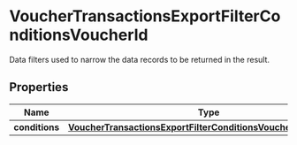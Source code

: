 

# VoucherTransactionsExportFilterConditionsVoucherId

Data filters used to narrow the data records to be returned in the result.

## Properties

| Name | Type | Description | Notes |
|------------ | ------------- | ------------- | -------------|
|**conditions** | [**VoucherTransactionsExportFilterConditionsVoucherIdConditions**](VoucherTransactionsExportFilterConditionsVoucherIdConditions.md) |  |  |



